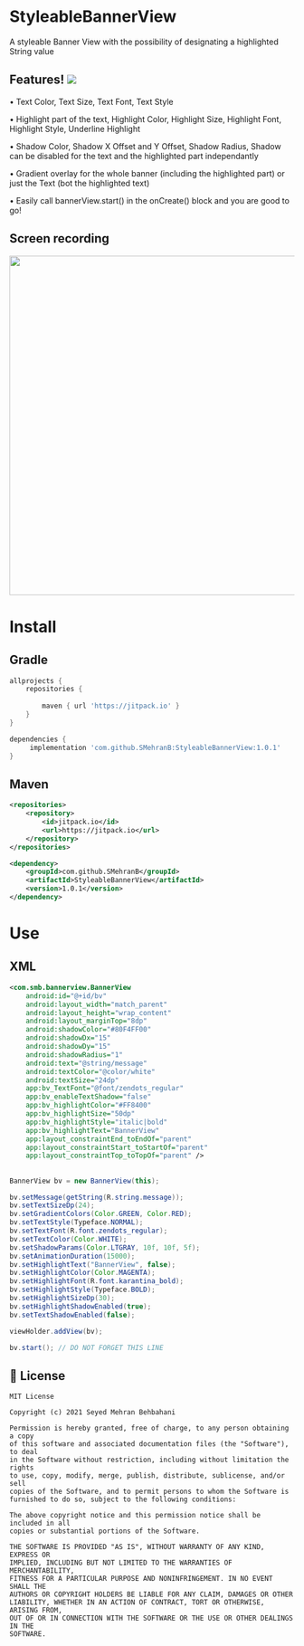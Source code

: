 # StyleableBannerView
A styleable Banner View with the possibility of designating a highlighted String value 

## Features! [![](https://jitpack.io/v/SMehranB/StyleableBannerView.svg)](https://jitpack.io/#SMehranB/StyleableBannerView)

 •	 Text Color, Text Size, Text Font, Text Style
 
 •	 Highlight part of the text, Highlight Color, Highlight Size, Highlight Font, Highlight Style, Underline Highlight
 
 •	 Shadow Color, Shadow X Offset and Y Offset, Shadow Radius, Shadow can be disabled for the text and the highlighted part independantly
 
 •	 Gradient overlay for the whole banner (including the highlighted part) or just the Text (bot the highlighted text)
 
 •	 Easily call bannerView.start() in the onCreate() block and you are good to go! 

## Screen recording
 
 <img src="./screen_recording.gif" height="600">
 
# Install
## Gradle
```groovy
allprojects {
	repositories {
		
		maven { url 'https://jitpack.io' }
	}
}
```
```groovy
dependencies {
	 implementation 'com.github.SMehranB:StyleableBannerView:1.0.1'
}
```
## Maven
```xml
<repositories>
	<repository>
	    <id>jitpack.io</id>
	    <url>https://jitpack.io</url>
	</repository>
</repositories>
```
```xml
<dependency>
	<groupId>com.github.SMehranB</groupId>
	<artifactId>StyleableBannerView</artifactId>
	<version>1.0.1</version>
</dependency>
 ```
# Use
 
## XML

```xml
<com.smb.bannerview.BannerView
    android:id="@+id/bv"
    android:layout_width="match_parent"
    android:layout_height="wrap_content"
    android:layout_marginTop="8dp"
    android:shadowColor="#80F4FF00"
    android:shadowDx="15"
    android:shadowDy="15"
    android:shadowRadius="1"
    android:text="@string/message"
    android:textColor="@color/white"
    android:textSize="24dp"
    app:bv_TextFont="@font/zendots_regular"
    app:bv_enableTextShadow="false"
    app:bv_highlightColor="#FF8400"
    app:bv_highlightSize="50dp"
    app:bv_highlightStyle="italic|bold"
    app:bv_highlightText="BannerView"
    app:layout_constraintEnd_toEndOf="parent"
    app:layout_constraintStart_toStartOf="parent"
    app:layout_constraintTop_toTopOf="parent" />
 ```

## 

```java
BannerView bv = new BannerView(this);

bv.setMessage(getString(R.string.message));
bv.setTextSizeDp(24);
bv.setGradientColors(Color.GREEN, Color.RED);
bv.setTextStyle(Typeface.NORMAL);
bv.setTextFont(R.font.zendots_regular);
bv.setTextColor(Color.WHITE);
bv.setShadowParams(Color.LTGRAY, 10f, 10f, 5f);
bv.setAnimationDuration(15000);
bv.setHighlightText("BannerView", false);
bv.setHighlightColor(Color.MAGENTA);
bv.setHighlightFont(R.font.karantina_bold);
bv.setHighlightStyle(Typeface.BOLD);
bv.setHighlightSizeDp(30);
bv.setHighlightShadowEnabled(true);
bv.setTextShadowEnabled(false);

viewHolder.addView(bv);

bv.start(); // DO NOT FORGET THIS LINE
```

## 📄 License
```text
MIT License

Copyright (c) 2021 Seyed Mehran Behbahani

Permission is hereby granted, free of charge, to any person obtaining a copy
of this software and associated documentation files (the "Software"), to deal
in the Software without restriction, including without limitation the rights
to use, copy, modify, merge, publish, distribute, sublicense, and/or sell
copies of the Software, and to permit persons to whom the Software is
furnished to do so, subject to the following conditions:

The above copyright notice and this permission notice shall be included in all
copies or substantial portions of the Software.

THE SOFTWARE IS PROVIDED "AS IS", WITHOUT WARRANTY OF ANY KIND, EXPRESS OR
IMPLIED, INCLUDING BUT NOT LIMITED TO THE WARRANTIES OF MERCHANTABILITY,
FITNESS FOR A PARTICULAR PURPOSE AND NONINFRINGEMENT. IN NO EVENT SHALL THE
AUTHORS OR COPYRIGHT HOLDERS BE LIABLE FOR ANY CLAIM, DAMAGES OR OTHER
LIABILITY, WHETHER IN AN ACTION OF CONTRACT, TORT OR OTHERWISE, ARISING FROM,
OUT OF OR IN CONNECTION WITH THE SOFTWARE OR THE USE OR OTHER DEALINGS IN THE
SOFTWARE.
```
